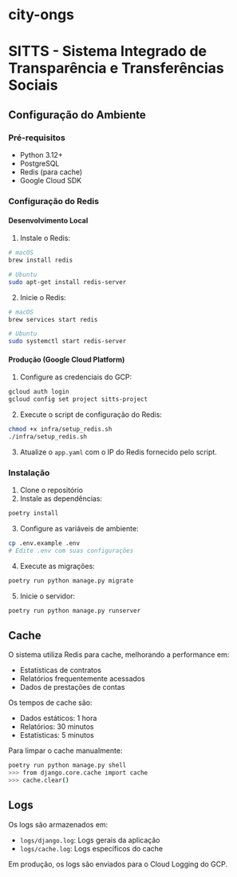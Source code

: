 # city-ongs

# SITTS - Sistema Integrado de Transparência e Transferências Sociais

## Configuração do Ambiente

### Pré-requisitos
- Python 3.12+
- PostgreSQL
- Redis (para cache)
- Google Cloud SDK

### Configuração do Redis

#### Desenvolvimento Local
1. Instale o Redis:
```bash
# macOS
brew install redis

# Ubuntu
sudo apt-get install redis-server
```

2. Inicie o Redis:
```bash
# macOS
brew services start redis

# Ubuntu
sudo systemctl start redis-server
```

#### Produção (Google Cloud Platform)
1. Configure as credenciais do GCP:
```bash
gcloud auth login
gcloud config set project sitts-project
```

2. Execute o script de configuração do Redis:
```bash
chmod +x infra/setup_redis.sh
./infra/setup_redis.sh
```

3. Atualize o `app.yaml` com o IP do Redis fornecido pelo script.

### Instalação
1. Clone o repositório
2. Instale as dependências:
```bash
poetry install
```

3. Configure as variáveis de ambiente:
```bash
cp .env.example .env
# Edite .env com suas configurações
```

4. Execute as migrações:
```bash
poetry run python manage.py migrate
```

5. Inicie o servidor:
```bash
poetry run python manage.py runserver
```

## Cache

O sistema utiliza Redis para cache, melhorando a performance em:
- Estatísticas de contratos
- Relatórios frequentemente acessados
- Dados de prestações de contas

Os tempos de cache são:
- Dados estáticos: 1 hora
- Relatórios: 30 minutos
- Estatísticas: 5 minutos

Para limpar o cache manualmente:
```bash
poetry run python manage.py shell
>>> from django.core.cache import cache
>>> cache.clear()
```

## Logs

Os logs são armazenados em:
- `logs/django.log`: Logs gerais da aplicação
- `logs/cache.log`: Logs específicos do cache

Em produção, os logs são enviados para o Cloud Logging do GCP.

